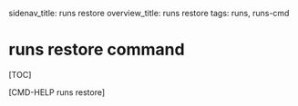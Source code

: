 sidenav_title: runs restore
overview_title: runs restore
tags: runs, runs-cmd

# runs restore command

[TOC]

[CMD-HELP runs restore]

